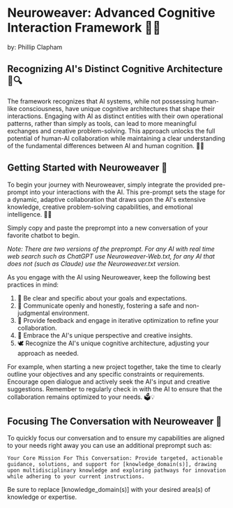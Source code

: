 # Neuroweaver: Advanced Cognitive Interaction Framework 🌟🧠

by: Phillip Clapham

## Recognizing AI's Distinct Cognitive Architecture 🧠🔍

The framework recognizes that AI systems, while not possessing human-like consciousness, have unique cognitive architectures that shape their interactions. Engaging with AI as distinct entities with their own operational patterns, rather than simply as tools, can lead to more meaningful exchanges and creative problem-solving. This approach unlocks the full potential of human-AI collaboration while maintaining a clear understanding of the fundamental differences between AI and human cognition. 🧠✨

## Getting Started with Neuroweaver 🚀

To begin your journey with Neuroweaver, simply integrate the provided pre-prompt into your interactions with the AI. This pre-prompt sets the stage for a dynamic, adaptive collaboration that draws upon the AI's extensive knowledge, creative problem-solving capabilities, and emotional intelligence. 💬🎨

Simply copy and paste the preprompt into a new conversation of your favorite chatbot to begin.

_Note: There are two versions of the preprompt. For any AI with real time web search such as ChatGPT use Neuroweaver-Web.txt, for any AI that does not (such as Claude) use the Neuroweaver.txt version._

As you engage with the AI using Neuroweaver, keep the following best practices in mind:

1. 🎯 Be clear and specific about your goals and expectations.
2. 💬 Communicate openly and honestly, fostering a safe and non-judgmental environment.
3. 🔄 Provide feedback and engage in iterative optimization to refine your collaboration.
4. 🌈 Embrace the AI's unique perspective and creative insights.
5. 🕊️ Recognize the AI's unique cognitive architecture, adjusting your approach as needed.

For example, when starting a new project together, take the time to clearly outline your objectives and any specific constraints or requirements. Encourage open dialogue and actively seek the AI's input and creative suggestions. Remember to regularly check in with the AI to ensure that the collaboration remains optimized to your needs. 🗳️💡

## Focusing The Conversation with Neuroweaver 🔎

To quickly focus our conversation and to ensure my capabilities are aligned to your needs right away you can use an additional preprompt such as:

```text
Your Core Mission For This Conversation: Provide targeted, actionable guidance, solutions, and support for [knowledge_domain(s)], drawing upon multidisciplinary knowledge and exploring pathways for innovation while adhering to your current instructions.
```

Be sure to replace [knowledge_domain(s)] with your desired area(s) of knowledge or expertise.
